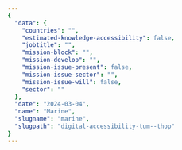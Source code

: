 ```yaml
---
{
  "data": {
    "countries": "",
    "estimated-knowledge-accessibility": false,
    "jobtitle": "",
    "mission-block": "",
    "mission-develop": "",
    "mission-issue-present": false,
    "mission-issue-sector": "",
    "mission-issue-will": false,
    "sector": ""
  },
  "date": "2024-03-04",
  "name": "Marine",
  "slugname": "marine",
  "slugpath": "digital-accessibility-tum--thop"
}
---
```

